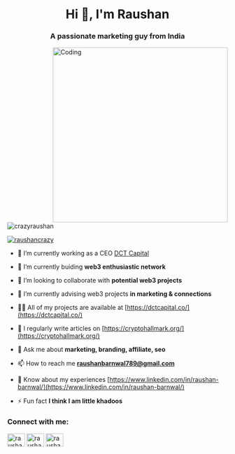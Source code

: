 <h1 align="center">Hi 👋, I'm Raushan</h1>
<h3 align="center">A passionate marketing guy from India</h3>
<img align="right" alt="Coding" width="400" src="https://encrypted-tbn0.gstatic.com/images?q=tbn:ANd9GcS0_Fdnv-QGqqE7mrSQlTvpJQ2wp7UrdPmDGQ&usqp=CAU">

<p align="left"> <img src="https://komarev.com/ghpvc/?username=crazyraushan&label=Profile%20views&color=0e75b6&style=flat" alt="crazyraushan" /> </p>

<p align="left"> <a href="https://twitter.com/raushancrazy" target="blank"><img src="https://img.shields.io/twitter/follow/raushancrazy?logo=twitter&style=for-the-badge" alt="raushancrazy" /></a> </p>

- 🔭 I’m currently working as a CEO [DCT Capital](https://dctcapital.co/)

- 🌱 I’m currently buiding **web3 enthusiastic network**

- 👯 I’m looking to collaborate with **potential web3 projects**

- 🤝 I’m currently advising web3 projects **in marketing & connections**

- 👨‍💻 All of my projects are available at [https://dctcapital.co/](https://dctcapital.co/)

- 📝 I regularly write articles on [https://cryptohallmark.org/](https://cryptohallmark.org/)

- 💬 Ask me about **marketing, branding, affiliate, seo**

- 📫 How to reach me **raushanbarnwal789@gmail.com**

- 📄 Know about my experiences [https://www.linkedin.com/in/raushan-barnwal/](https://www.linkedin.com/in/raushan-barnwal/)

- ⚡ Fun fact **I think I am little khadoos**

<h3 align="left">Connect with me:</h3>
<p align="left">
<a href="https://twitter.com/raushancrazy" target="blank"><img align="center" src="https://raw.githubusercontent.com/rahuldkjain/github-profile-readme-generator/master/src/images/icons/Social/twitter.svg" alt="raushancrazy" height="30" width="40" /></a>
<a href="https://linkedin.com/in/raushan-barnwal" target="blank"><img align="center" src="https://raw.githubusercontent.com/rahuldkjain/github-profile-readme-generator/master/src/images/icons/Social/linked-in-alt.svg" alt="raushan-barnwal" height="30" width="40" /></a>
<a href="https://instagram.com/raushan_crazy" target="blank"><img align="center" src="https://raw.githubusercontent.com/rahuldkjain/github-profile-readme-generator/master/src/images/icons/Social/instagram.svg" alt="raushan_crazy" height="30" width="40" /></a>
</p>

